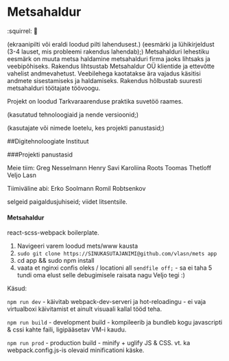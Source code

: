 # Metsahaldur 
:squirrel: :gun:

(ekraanipilti või eraldi loodud pilti lahendusest.)
(eesmärki ja lühikirjeldust (3-4 lauset, mis probleemi rakendus lahendab);)
Metsahalduri lehestiku eesmärk on muuta metsa haldamine metsahalduri firma jaoks lihtsaks ja veebipõhiseks. Rakendus lihtsustab Metsahaldur OÜ klientide ja ettevõtte vahelist andmevahetust. Veebilehega kaotatakse ära vajadus käsitisi andmete  sisestamiseks ja haldamiseks. Rakendus hõlbustab suuresti metsahalduri töötajate töövoogu. 

Projekt on loodud Tarkvaraarenduse praktika suvetöö raames. 


(kasutatud tehnoloogiaid ja nende versioonid;)

(kasutajate või nimede loetelu, kes projekti panustasid;)

##Digitehnoloogiate Instituut

###Projekti panustasid

Meie tiim: 
Greg Nesselmann
Henry Savi
Karoliina Roots
Toomas Thetloff
Veljo Lasn

Tiimiväline abi: 
Erko Soolmann
Romil Robtsenkov


selgeid paigaldusjuhiseid;
viidet litsentsile.




#### Metsahaldur

react-scss-webpack boilerplate.

1) Navigeeri varem loodud mets/www kausta
2) `sudo git clone https://SINUKASUTAJANIMI@github.com/vlasn/mets app`
3) cd app && sudo npm install
4) vaata et nginxi confis oleks / locationi all `sendfile off;` - sa ei taha 5 tundi oma elust selle debugimisele raisata nagu Veljo tegi :)

Käsud:

`npm run dev` - käivitab webpack-dev-serveri ja hot-reloadingu - ei vaja virtualboxi käivitamist et ainult visuaali kallal tööd teha.

`npm run build` - development build - kompileerib ja bundleb kogu javascripti & cssi kahte faili, ligipääsetav VM-i kaudu.

`npm run prod` - production build - minify + uglify JS & CSS. vt. ka webpack.config.js-is olevaid minificationi käske.

